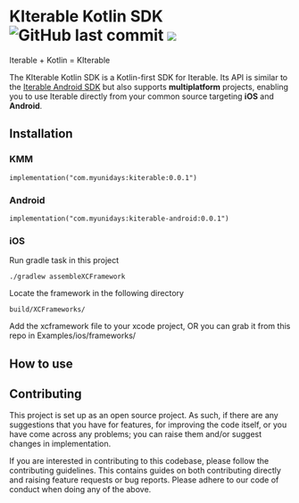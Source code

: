 <h1 align="left">KIterable Kotlin SDK <img alt="GitHub last commit" src="https://img.shields.io/github/last-commit/MyUNiDAYS/KIterable?style=flat-square"> <a href="https://git.live"><img src="https://img.shields.io/badge/collaborate-on%20gitlive-blueviolet?style=flat-square"></a></h1>

Iterable + Kotlin = KIterable

The KIterable Kotlin SDK is a Kotlin-first SDK for Iterable. Its API is similar to the <a href="https://github.com/Iterable/iterable-android-sdk">Iterable Android SDK</a> but also supports <b>multiplatform</b> projects, enabling you to use Iterable directly from your common source targeting <strong>iOS</strong> and <strong>Android</strong>.

## Installation

### KMM

```
implementation("com.myunidays:kiterable:0.0.1")
```

### Android

```
implementation("com.myunidays:kiterable-android:0.0.1")
```

### iOS

Run gradle task in this project
```
./gradlew assembleXCFramework
```

Locate the framework in the following directory
```
build/XCFrameworks/
```
Add the xcframework file to your xcode project, OR you can grab it from this repo in Examples/ios/frameworks/

## How to use

## Contributing

This project is set up as an open source project. As such, if there are any suggestions that you have for features, for improving the code itself, or you have come across any problems; you can raise them and/or suggest changes in implementation.

If you are interested in contributing to this codebase, please follow the contributing guidelines. This contains guides on both contributing directly and raising feature requests or bug reports. Please adhere to our code of conduct when doing any of the above.
